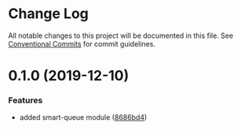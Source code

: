 # Change Log

All notable changes to this project will be documented in this file.
See [Conventional Commits](https://conventionalcommits.org) for commit guidelines.

# 0.1.0 (2019-12-10)


### Features

* added smart-queue module ([8686bd4](https://github.com/smart-modules/smart-modules/commit/8686bd41b67cef6b2d34f24043d4ba76118a5790))
